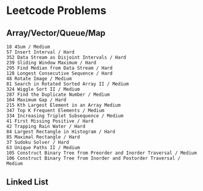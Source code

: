 # Leetcode Problems

## Array/Vector/Queue/Map

    18 4Sum / Medium
    57 Insert Interval / Hard
    352 Data Stream as Disjoint Intervals / Hard
    239 Sliding Window Maximum / Hard
    295 Find Median from Data Stream / Hard
    128 Longest Consecutive Sequence / Hard
    48 Rotate Image / Medium
    81 Search in Rotated Sorted Array II / Medium
    324 Wiggle Sort II / Medium
    287 Find the Duplicate Number / Medium
    164 Maximum Gap / Hard
    215 Kth Largest Element in an Array Medium
    347 Top K Frequent Elements / Medium
    334 Increasing Triplet Subsequence / Medium
    41 First Missing Positive / Hard
    42 Trapping Rain Water / Hard
    84 Largest Rectangle in Histogram / Hard
    85 Maximal Rectangle / Hard
    37 Sudoku Solver / Hard
    63 Unique Paths II / Medium
    105 Construct Binary Tree from Preorder and Inorder Traversal / Medium
    106 Construct Binary Tree from Inorder and Postorder Traversal / Medium
    
    
## Linked List
